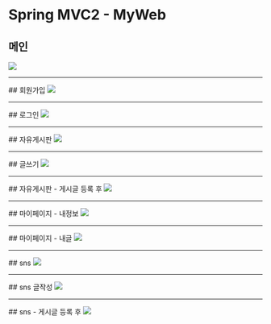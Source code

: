 # Spring MVC2 - MyWeb

## 메인
<img src="https://user-images.githubusercontent.com/60464237/155839917-e7ad73f4-fcd6-4c26-9e25-0fd62b745c7a.png" />

<hr>
## 회원가입
<img src="https://user-images.githubusercontent.com/60464237/155839918-7034d5af-17d9-45dd-a630-e1d29b34b9c6.png" />

<hr>
## 로그인
<img src="https://user-images.githubusercontent.com/60464237/155839919-faeb9e3b-200e-45b5-b6a5-83a416b40f91.png" />

<hr>
## 자유게시판
<img src="https://user-images.githubusercontent.com/60464237/155839920-eee10104-fbf6-4e2f-b6c5-19047fe408a2.png" />

<hr>
## 글쓰기
<img src="https://user-images.githubusercontent.com/60464237/155839922-ab45849f-8b55-45c8-bb1b-61d3d81d2ad4.png" />

<hr>
## 자유게시판 - 게시글 등록 후
<img src="https://user-images.githubusercontent.com/60464237/155839923-0077825b-5dbe-41b7-89b3-1e4aa1885673.png" />

<hr>
## 마이페이지 - 내정보
<img src="https://user-images.githubusercontent.com/60464237/155839925-994a4398-d9ed-4e3f-8a9e-6c6d210115c8.png" />

<hr>
## 마이페이지 - 내글
<img src="https://user-images.githubusercontent.com/60464237/155839926-509d8dc2-1bbc-4f23-ac11-9654d841a5d1.png" />

<hr>
## sns
<img src="https://user-images.githubusercontent.com/60464237/155839927-e4b68f76-0324-48e4-a168-fe35765f32b4.png" />

<hr>
## sns 글작성
<img src="https://user-images.githubusercontent.com/60464237/155839928-7efdc3a5-d17d-4b39-bb82-5efce0e4c277.png" />

<hr>
## sns - 게시글 등록 후
<img src="https://user-images.githubusercontent.com/60464237/155839929-c47643fc-5581-421d-956d-51e1f4c1e9b9.png" />
